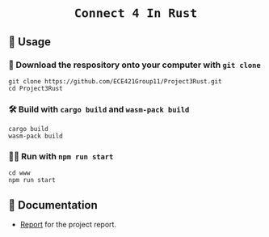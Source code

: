 <div align="center">

  <h1><code>Connect 4 In Rust</code></h1>

</div>

## 🚴 Usage


### 💾 Download the respository onto your computer with `git clone`

```
git clone https://github.com/ECE421Group11/Project3Rust.git
cd Project3Rust
```


### 🛠️ Build with `cargo build` and `wasm-pack build`

```
cargo build
wasm-pack build
```

### 🏃‍♀️ Run with `npm run start`

```
cd www
npm run start
```

## 📝 Documentation

* [Report](https://github.com/ECE421Group11/Project3Rust/wiki/Report) for the project report.
